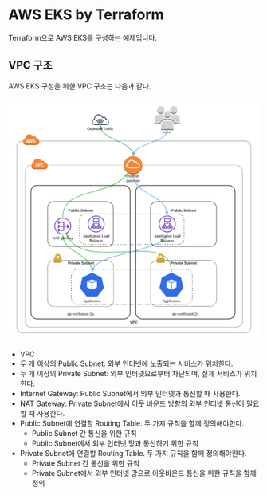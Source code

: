 # AWS EKS by Terraform
Terraform으로 AWS EKS를 구성하는 예제입니다.

## VPC 구조
AWS EKS 구성을 위한 VPC 구조는 다음과 같다.

![](./images/1.png)

- VPC
- 두 개 이상의 Public Subnet: 외부 인터넷에 노출되는 서비스가 위치한다.
- 두 개 이상의 Private Subnet: 외부 인터넷으로부터 차단되며, 실제 서비스가 위치한다.
- Internet Gateway: Public Subnet에서 외부 인터넷과 통신할 때 사용한다.
- NAT Gateway: Private Subnet에서 아웃 바운드 방향의 외부 인터넷 통신이 필요할 때 사용한다.
- Public Subnet에 연결할 Routing Table. 두 가지 규칙을 함께 정의해야한다.
    - Public Subnet 간 통신을 위한 규칙
    - Public Subnet에서 외부 인터넷 망과 통신하기 위한 규칙
- Private Subnet에 연결할 Routing Table. 두 가지 규칙을 함께 정의해야한다.
    - Private Subnet 간 통신을 위한 규칙
    - Private Subnet에서 외부 인터넷 망으로 아웃바운드 통신을 위한 규칙을 함께 정의
